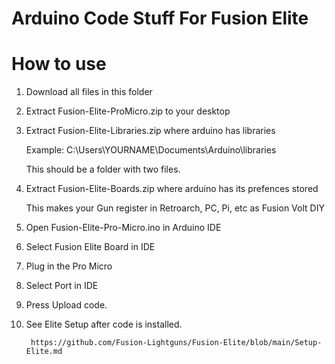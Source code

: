 # Arduino Code Stuff For Fusion Elite

# How to use

   1. Download all files in this folder
      
   2. Extract Fusion-Elite-ProMicro.zip to your desktop

   3. Extract Fusion-Elite-Libraries.zip where arduino has libraries

        Example: C:\Users\YOURNAME\Documents\Arduino\libraries
        
        This should be a folder with two files.
      
   4. Extract Fusion-Elite-Boards.zip where arduino has its prefences stored 
         
         This makes your Gun register in Retroarch, PC, Pi, etc as Fusion Volt DIY
         
   5. Open Fusion-Elite-Pro-Micro.ino in Arduino IDE
   
   6. Select Fusion Elite Board in IDE
   
   7. Plug in the Pro Micro
   
   8. Select Port in IDE 
   
   9. Press Upload code.
   
   10. See Elite Setup after code is installed.
   
            https://github.com/Fusion-Lightguns/Fusion-Elite/blob/main/Setup-Elite.md
